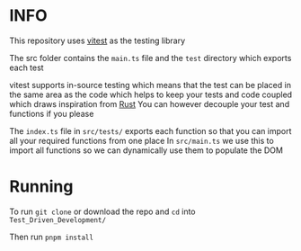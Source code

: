 # INFO

This repository uses [vitest](https://vitest.dev/) as the testing library

The src folder contains the `main.ts` file and the `test` directory which exports each test

vitest supports in-source testing which means that the test can be placed in the same area as the code
which helps to keep your tests and code coupled which draws inspiration from [Rust](https://www.rust-lang.org/)
You can however decouple your test and functions if you please

The `index.ts` file in `src/tests/` exports each function so that you can import all your required functions from one place
In `src/main.ts` we use this to import all functions so we can dynamically use them to populate the DOM

# Running

To run `git clone` or download the repo and `cd` into `Test_Driven_Development/`

Then run `pnpm install`
